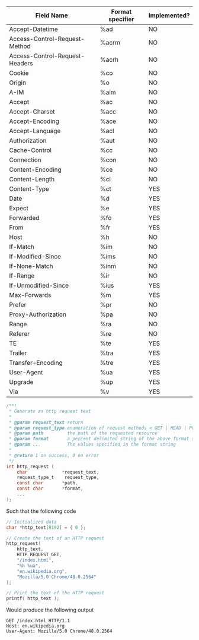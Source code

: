  Field Name                    | Format specifier | Implemented? |
-------------------------------|------------------|--------------|
Accept-Datetime                | %ad              | NO           |
Access-Control-Request-Method  | %acrm            | NO           |
Access-Control-Request-Headers | %acrh            | NO           |
Cookie                         | %co              | NO           |
Origin                         | %o               | NO           |
A-IM                           | %aim             | NO           |
Accept                         | %ac              | NO           |
Accept-Charset                 | %acc             | NO           |
Accept-Encoding                | %ace             | NO           |
Accept-Language                | %acl             | NO           |
Authorization                  | %aut             | NO           |
Cache-Control                  | %cc              | NO           |
Connection                     | %con             | NO           |
Content-Encoding               | %ce              | NO           |
Content-Length                 | %cl              | NO           |
Content-Type                   | %ct              | YES          |
Date                           | %d               | YES          |
Expect                         | %e               | YES          |
Forwarded                      | %fo              | YES          |
From                           | %fr              | YES          |
Host                           | %h               | NO           |
If-Match                       | %im              | NO           |
If-Modified-Since              | %ims             | NO           |
If-None-Match                  | %inm             | NO           |
If-Range                       | %ir              | NO           |
If-Unmodified-Since            | %ius             | YES          |
Max-Forwards                   | %m               | YES          |
Prefer                         | %pr              | NO           |
Proxy-Authorization            | %pa              | NO           |
Range                          | %ra              | NO           |
Referer                        | %re              | NO           |
TE                             | %te              | YES          |
Trailer                        | %tra             | YES          |
Transfer-Encoding              | %tre             | YES          |
User-Agent                     | %ua              | YES          |
Upgrade                        | %up              | YES          |
Via                            | %v               | YES          |

```c
/**!
 * Generate an http request text
 * 
 * @param request_text return
 * @param request_type enumeration of request methods < GET | HEAD | POST | PATCH | etc >
 * @param path         the path of the requested resource
 * @param format       a percent delimited string of the above format specifiers
 * @param ...          The values specified in the format string
 * 
 * @return 1 on success, 0 on error        
 */
int http_request (
    char             *request_text, 
    request_type_t    request_type,
    const char       *path,
    const char       *format,
    ...
);
```

Such that the following code
```c
// Initialized data
char *http_text[8192] = { 0 };

// Create the text of an HTTP request
http_request(
    http_text,
    HTTP_REQUEST_GET,
    "/index.html",
    "%h %ua",
    "en.wikipedia.org",
    "Mozilla/5.0 Chrome/48.0.2564"
);

// Print the text of the HTTP request
printf( http_text );
```
Would produce the following output
```
GET /index.html HTTP/1.1
Host: en.wikipedia.org
User-Agent: Mozilla/5.0 Chrome/48.0.2564
```